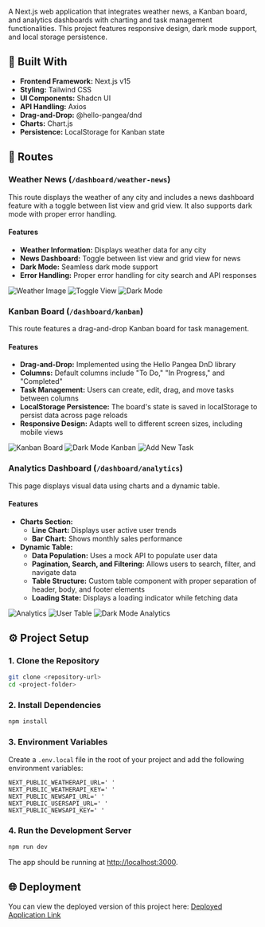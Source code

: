 A Next.js web application that integrates weather news, a Kanban board, and analytics dashboards with charting and task management functionalities. This project features responsive design, dark mode support, and local storage persistence.

## 🚀 Built With

- **Frontend Framework:** Next.js v15
- **Styling:** Tailwind CSS
- **UI Components:** Shadcn UI
- **API Handling:** Axios
- **Drag-and-Drop:** @hello-pangea/dnd
- **Charts:** Chart.js
- **Persistence:** LocalStorage for Kanban state

## 📍 Routes

### Weather News (`/dashboard/weather-news`)

This route displays the weather of any city and includes a news dashboard feature with a toggle between list view and grid view. It also supports dark mode with proper error handling.

#### Features

- **Weather Information:** Displays weather data for any city
- **News Dashboard:** Toggle between list view and grid view for news
- **Dark Mode:** Seamless dark mode support
- **Error Handling:** Proper error handling for city search and API responses

![Weather Image](./public/MasterJi.png)
![Toggle View](./public/Toggleview.png)
![Dark Mode](./public/MasterjiDark.png)

### Kanban Board (`/dashboard/kanban`)

This route features a drag-and-drop Kanban board for task management.

#### Features

- **Drag-and-Drop:** Implemented using the Hello Pangea DnD library
- **Columns:** Default columns include "To Do," "In Progress," and "Completed"
- **Task Management:** Users can create, edit, drag, and move tasks between columns
- **LocalStorage Persistence:** The board's state is saved in localStorage to persist data across page reloads
- **Responsive Design:** Adapts well to different screen sizes, including mobile views

![Kanban Board](./public/Kanban.png)
![Dark Mode Kanban](./public/KanbanDark.png)
![Add New Task](./public/KanbanAdd.png)

### Analytics Dashboard (`/dashboard/analytics`)

This page displays visual data using charts and a dynamic table.

#### Features

- **Charts Section:**
  - **Line Chart:** Displays user active user trends
  - **Bar Chart:** Shows monthly sales performance
- **Dynamic Table:**
  - **Data Population:** Uses a mock API to populate user data
  - **Pagination, Search, and Filtering:** Allows users to search, filter, and navigate data
  - **Table Structure:** Custom table component with proper separation of header, body, and footer elements
  - **Loading State:** Displays a loading indicator while fetching data

![Analytics](./public/Analytics.png)
![User Table](./public/UserTable.png)
![Dark Mode Analytics](./public/AnalyticsDark.png)

## ⚙️ Project Setup

### 1. Clone the Repository

```bash
git clone <repository-url>
cd <project-folder>
```

### 2. Install Dependencies

```bash
npm install
```

### 3. Environment Variables

Create a `.env.local` file in the root of your project and add the following environment variables:

```env
NEXT_PUBLIC_WEATHERAPI_URL=' '
NEXT_PUBLIC_WEATHERAPI_KEY=' '
NEXT_PUBLIC_NEWSAPI_URL=' '
NEXT_PUBLIC_USERSAPI_URL=' '
NEXT_PUBLIC_NEWSAPI_KEY=' '
```

### 4. Run the Development Server

```bash
npm run dev
```

The app should be running at [http://localhost:3000](http://localhost:3000).

## 🌐 Deployment

You can view the deployed version of this project here: [Deployed Application Link](https://master-task-one.vercel.app/)
